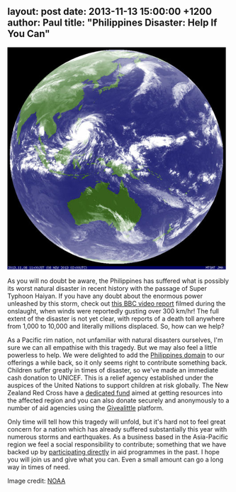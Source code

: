 layout: post
date: 2013-11-13 15:00:00 +1200
author: Paul
title: "Philippines Disaster: Help If You Can"
----

![asiapac.jpg](/media/2013-11-13-asiapac.jpg)

<!-- excerpt -->

As you will no doubt be aware, the Philippines has suffered what is possibly its worst natural disaster in recent history with the passage of Super Typhoon Haiyan. If you have any doubt about the enormous power unleashed by this storm, check out [this BBC video report](http://www.bbc.co.uk/news/world-asia-24906576) filmed during the onslaught, when winds were reportedly gusting over 300 km/hr! The full extent of the disaster is not yet clear, with reports of a death toll anywhere from 1,000 to 10,000 and literally millions displaced. So, how can we help?

<!-- /excerpt -->

As a Pacific rim nation, not unfamiliar with natural disasters ourselves, I'm sure we can all empathise with this tragedy. But we may also feel a little powerless to help. We were delighted to add the [Philippines domain](https://iwantmyname.com/blog/2011/09/ph-domain-added.html) to our offerings a while back, so it only seems right to contribute something back. Children suffer greatly in times of disaster, so we've made an immediate cash donation to UNICEF. This is a relief agency established under the auspices of the United Nations to support children at risk globally. The New Zealand Red Cross have a [dedicated fund](https://www.redcross.org.nz/donate/typhoon-haiyan-appeal) aimed at getting resources into the affected region and you can also donate securely and anonymously to a number of aid agencies using the [Givealittle](http://fundraise.givealittle.co.nz/?p=2663) platform. 

Only time will tell how this tragedy will unfold, but it's hard not to feel great concern for a nation which has already suffered substantially this year with numerous storms and earthquakes. As a business based in the Asia-Pacific region we feel a social responsibility to contribute; something that we have backed up by [participating directly](https://iwantmyname.com/blog/2013/04/iwantmyname-helping-cambodian-schools.html) in aid programmes in the past. I hope you will join us and give what you can. Even a small amount can go a long way in times of need. 

Image credit: [NOAA](http://www.noaa.gov/)
